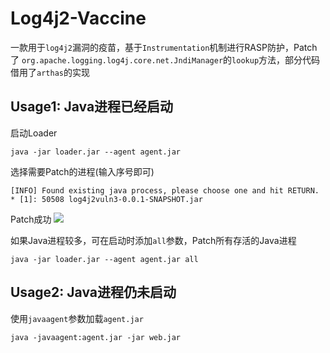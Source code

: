 # Log4j2-Vaccine
一款用于`log4j2`漏洞的疫苗，基于`Instrumentation`机制进行RASP防护，Patch了
`org.apache.logging.log4j.core.net.JndiManager`的`lookup`方法，部分代码借用了`arthas`的实现

## Usage1: Java进程已经启动
启动Loader
```
java -jar loader.jar --agent agent.jar
```

选择需要Patch的进程(输入序号即可)
```
[INFO] Found existing java process, please choose one and hit RETURN.
* [1]: 50508 log4j2vuln3-0.0.1-SNAPSHOT.jar

```

Patch成功
![](https://dinfinite.oss-cn-beijing.aliyuncs.com/image/20211210162759.png)

如果Java进程较多，可在启动时添加`all`参数，Patch所有存活的Java进程
```
java -jar loader.jar --agent agent.jar all
```
## Usage2: Java进程仍未启动
使用`javaagent`参数加载`agent.jar`
```
java -javaagent:agent.jar -jar web.jar
```
